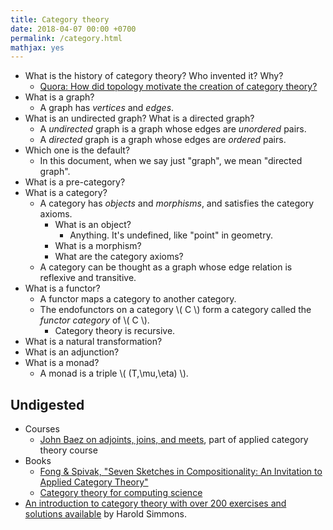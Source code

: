 ```yaml
---
title: Category theory
date: 2018-04-07 00:00 +0700
permalink: /category.html
mathjax: yes
---
```


- What is the history of category theory? Who invented it? Why?
    - [Quora: How did topology motivate the creation of category theory?](https://www.quora.com/How-did-topology-motivate-the-creation-of-category-theory?share=1)
- What is a graph?
    - A graph has *vertices* and *edges*.
- What is an undirected graph? What is a directed graph?
    - A *undirected* graph is a graph whose edges are *unordered* pairs.
    - A *directed* graph is a graph whose edges are *ordered* pairs.
- Which one is the default?
    - In this document, when we say just "graph", we mean "directed graph".
- What is a pre-category?
- What is a category?
    - A category has *objects* and *morphisms*, and satisfies the category axioms.
        - What is an object?
            - Anything. It's undefined, like "point" in geometry.
        - What is a morphism?
        - What are the category axioms?
    - A category can be thought as a graph whose edge relation is reflexive and transitive.
- What is a functor?
    - A functor maps a category to another category.
    - The endofunctors on a category \\( C \\) form a category called the *functor category* of \\( C \\).
        - Category theory is recursive.
- What is a natural transformation?
- What is an adjunction?
- What is a monad?
    - A monad is a triple \\( (T,\mu,\eta) \\).

## Undigested

- Courses
    - [John Baez on adjoints, joins, and meets](https://forum.azimuthproject.org/discussion/2037/lecture-17-chapter-1-the-grand-synthesis),
    part of applied category theory course
- Books
    - [Fong & Spivak, "Seven Sketches in Compositionality: An Invitation to Applied Category Theory"](https://arxiv.org/abs/1803.05316)
    - [Category theory for computing science](http://emis.ams.org/journals/TAC/reprints/articles/22/tr22.pdf)
- [An introduction to category theory with over 200 exercises and solutions available](http://www.cs.man.ac.uk/~hsimmons/zCATS.pdf)
by Harold Simmons.
